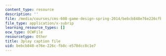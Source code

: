 ```yaml
---
content_type: resource
description: ''
file: /media/courses/cms-608-game-design-spring-2014/bebcb848e76e226cfb8ce578dcc8c1e7_1506698.srt
file_type: application/x-subrip
learning_resource_types: []
ocw_type: OCWFile
resourcetype: Other
title: 3play caption file
uid: bebcb848-e76e-226c-fb8c-e578dcc8c1e7
---
```

